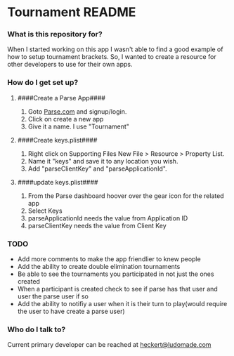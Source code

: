 # Tournament README #

### What is this repository for? ###
When I started working on this app I wasn't able to find a good example of how to setup tournament brackets. So, I wanted to create a resource for other developers to use for their own apps.

### How do I get set up? ###

1. ####Create a Parse App####
    1. Goto [Parse.com](https://www.parse.com/) and signup/login.
    2. Click on create a new app
    3. Give it a name. I use "Tournament"

1. ####Create keys.plist####
    1. Right click on Supporting Files New File > Resource > Property List.
    2. Name it "keys" and save it to any location you wish.
    3. Add "parseClientKey" and "parseApplicationId". 
    
1. ####update keys.plist####
    1. From the Parse dashboard hoover over the gear icon for the related app
    2. Select Keys
    3. parseApplicationId needs the value from Application ID
    4. parseClientKey needs the value from Client Key


### TODO  ###

* Add more comments to make the app friendlier to knew people
* Add the ability to create double elimination tournaments
* Be able to see the tournaments you participated in not just the ones created
* When a participant is created check to see if parse has that user and user the parse user if so
* Add the ability to notifiy a user when it is their turn to play(would require the user to have create a parse user)

### Who do I talk to? ###
Current primary developer can be reached at heckert@ludomade.com
